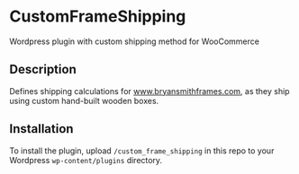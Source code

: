 # CustomFrameShipping
Wordpress plugin with custom shipping method for WooCommerce

## Description
Defines shipping calculations for www.bryansmithframes.com, as they ship using custom hand-built wooden boxes. 

## Installation
To install the plugin, upload `/custom_frame_shipping` in this repo to your Wordpress `wp-content/plugins` directory. 
